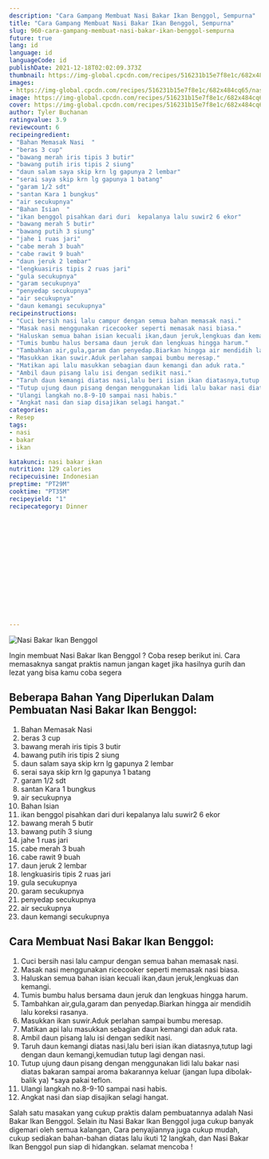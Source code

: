 ```yaml
---
description: "Cara Gampang Membuat Nasi Bakar Ikan Benggol, Sempurna"
title: "Cara Gampang Membuat Nasi Bakar Ikan Benggol, Sempurna"
slug: 960-cara-gampang-membuat-nasi-bakar-ikan-benggol-sempurna
future: true
lang: id
language: id
languageCode: id
publishDate: 2021-12-18T02:02:09.373Z 
thumbnail: https://img-global.cpcdn.com/recipes/516231b15e7f8e1c/682x484cq65/nasi-bakar-ikan-benggol-foto-resep-utama.png
images:
- https://img-global.cpcdn.com/recipes/516231b15e7f8e1c/682x484cq65/nasi-bakar-ikan-benggol-foto-resep-utama.png
image: https://img-global.cpcdn.com/recipes/516231b15e7f8e1c/682x484cq65/nasi-bakar-ikan-benggol-foto-resep-utama.png
cover: https://img-global.cpcdn.com/recipes/516231b15e7f8e1c/682x484cq65/nasi-bakar-ikan-benggol-foto-resep-utama.png
author: Tyler Buchanan
ratingvalue: 3.9
reviewcount: 6
recipeingredient:
- "Bahan Memasak Nasi  "
- "beras 3 cup"
- "bawang merah iris tipis 3 butir"
- "bawang putih iris tipis 2 siung"
- "daun salam saya skip krn lg gapunya 2 lembar"
- "serai saya skip krn lg gapunya 1 batang"
- "garam 1/2 sdt"
- "santan Kara 1 bungkus"
- "air secukupnya"
- "Bahan Isian  "
- "ikan benggol pisahkan dari duri  kepalanya lalu suwir2 6 ekor"
- "bawang merah 5 butir"
- "bawang putih 3 siung"
- "jahe 1 ruas jari"
- "cabe merah 3 buah"
- "cabe rawit 9 buah"
- "daun jeruk 2 lembar"
- "lengkuasiris tipis 2 ruas jari"
- "gula secukupnya"
- "garam secukupnya"
- "penyedap secukupnya"
- "air secukupnya"
- "daun kemangi secukupnya"
recipeinstructions:
- "Cuci bersih nasi lalu campur dengan semua bahan memasak nasi."
- "Masak nasi menggunakan ricecooker seperti memasak nasi biasa."
- "Haluskan semua bahan isian kecuali ikan,daun jeruk,lengkuas dan kemangi."
- "Tumis bumbu halus bersama daun jeruk dan lengkuas hingga harum."
- "Tambahkan air,gula,garam dan penyedap.Biarkan hingga air mendidih lalu koreksi rasanya."
- "Masukkan ikan suwir.Aduk perlahan sampai bumbu meresap."
- "Matikan api lalu masukkan sebagian daun kemangi dan aduk rata."
- "Ambil daun pisang lalu isi dengan sedikit nasi."
- "Taruh daun kemangi diatas nasi,lalu beri isian ikan diatasnya,tutup lagi dengan daun kemangi,kemudian tutup lagi dengan nasi."
- "Tutup ujung daun pisang dengan menggunakan lidi lalu bakar nasi diatas bakaran sampai aroma bakarannya keluar (jangan lupa dibolak-balik ya) *saya pakai teflon."
- "Ulangi langkah no.8-9-10 sampai nasi habis."
- "Angkat nasi dan siap disajikan selagi hangat."
categories:
- Resep
tags:
- nasi
- bakar
- ikan

katakunci: nasi bakar ikan 
nutrition: 129 calories
recipecuisine: Indonesian
preptime: "PT29M"
cooktime: "PT35M"
recipeyield: "1"
recipecategory: Dinner


     
    
    
    
    
    
    
    
    
    
    
      
    
---
```



![Nasi Bakar Ikan Benggol](https://img-global.cpcdn.com/recipes/516231b15e7f8e1c/682x484cq65/nasi-bakar-ikan-benggol-foto-resep-utama.png)

Ingin membuat Nasi Bakar Ikan Benggol ? Coba resep berikut ini. Cara memasaknya sangat praktis namun jangan kaget jika hasilnya gurih dan lezat yang bisa kamu coba segera

<!--inarticleads1-->

## Beberapa Bahan Yang Diperlukan Dalam Pembuatan Nasi Bakar Ikan Benggol:

1. Bahan Memasak Nasi  
1. beras 3 cup
1. bawang merah iris tipis 3 butir
1. bawang putih iris tipis 2 siung
1. daun salam saya skip krn lg gapunya 2 lembar
1. serai saya skip krn lg gapunya 1 batang
1. garam 1/2 sdt
1. santan Kara 1 bungkus
1. air secukupnya
1. Bahan Isian  
1. ikan benggol pisahkan dari duri  kepalanya lalu suwir2 6 ekor
1. bawang merah 5 butir
1. bawang putih 3 siung
1. jahe 1 ruas jari
1. cabe merah 3 buah
1. cabe rawit 9 buah
1. daun jeruk 2 lembar
1. lengkuasiris tipis 2 ruas jari
1. gula secukupnya
1. garam secukupnya
1. penyedap secukupnya
1. air secukupnya
1. daun kemangi secukupnya



<!--inarticleads2-->

## Cara Membuat Nasi Bakar Ikan Benggol:

1. Cuci bersih nasi lalu campur dengan semua bahan memasak nasi.
1. Masak nasi menggunakan ricecooker seperti memasak nasi biasa.
1. Haluskan semua bahan isian kecuali ikan,daun jeruk,lengkuas dan kemangi.
1. Tumis bumbu halus bersama daun jeruk dan lengkuas hingga harum.
1. Tambahkan air,gula,garam dan penyedap.Biarkan hingga air mendidih lalu koreksi rasanya.
1. Masukkan ikan suwir.Aduk perlahan sampai bumbu meresap.
1. Matikan api lalu masukkan sebagian daun kemangi dan aduk rata.
1. Ambil daun pisang lalu isi dengan sedikit nasi.
1. Taruh daun kemangi diatas nasi,lalu beri isian ikan diatasnya,tutup lagi dengan daun kemangi,kemudian tutup lagi dengan nasi.
1. Tutup ujung daun pisang dengan menggunakan lidi lalu bakar nasi diatas bakaran sampai aroma bakarannya keluar (jangan lupa dibolak-balik ya) *saya pakai teflon.
1. Ulangi langkah no.8-9-10 sampai nasi habis.
1. Angkat nasi dan siap disajikan selagi hangat.




Salah satu masakan yang cukup praktis dalam pembuatannya adalah  Nasi Bakar Ikan Benggol. Selain itu  Nasi Bakar Ikan Benggol  juga cukup banyak digemari oleh semua kalangan, Cara penyajiannya juga cukup mudah, cukup sediakan bahan-bahan diatas lalu ikuti 12 langkah, dan  Nasi Bakar Ikan Benggol  pun siap di hidangkan. selamat mencoba !
